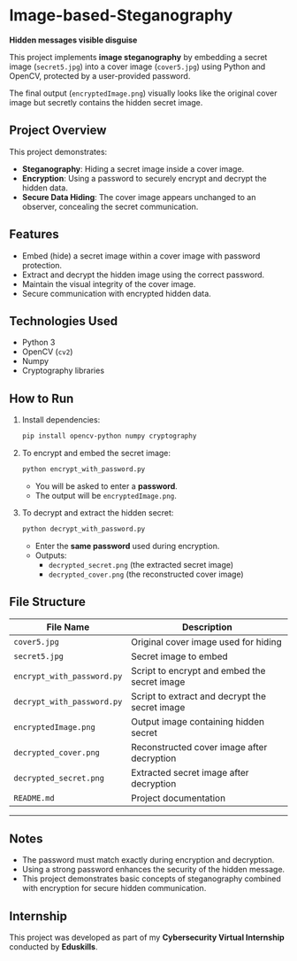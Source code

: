 # Image-based-Steganography
**Hidden messages visible disguise**
 
This project implements **image steganography** by embedding a secret image (`secret5.jpg`) into a cover image (`cover5.jpg`) using Python and OpenCV, protected by a user-provided password.

The final output (`encryptedImage.png`) visually looks like the original cover image but secretly contains the hidden secret image.

## Project Overview

This project demonstrates:
- **Steganography**: Hiding a secret image inside a cover image.
- **Encryption**: Using a password to securely encrypt and decrypt the hidden data.
- **Secure Data Hiding**: The cover image appears unchanged to an observer, concealing the secret communication.

## Features

- Embed (hide) a secret image within a cover image with password protection.
- Extract and decrypt the hidden image using the correct password.
- Maintain the visual integrity of the cover image.
- Secure communication with encrypted hidden data.

## Technologies Used

- Python 3
- OpenCV (`cv2`)
- Numpy
- Cryptography libraries

## How to Run

1. Install dependencies:
   ```bash
   pip install opencv-python numpy cryptography
   ```

2. To encrypt and embed the secret image:
   ```bash
   python encrypt_with_password.py
   ```
   - You will be asked to enter a **password**.
   - The output will be `encryptedImage.png`.

3. To decrypt and extract the hidden secret:
   ```bash
   python decrypt_with_password.py
   ```
   - Enter the **same password** used during encryption.
   - Outputs: 
     - `decrypted_secret.png` (the extracted secret image)
     - `decrypted_cover.png` (the reconstructed cover image)

## File Structure

| File Name              | Description                                       |
|-------------------------|---------------------------------------------------|
| `cover5.jpg`            | Original cover image used for hiding             |
| `secret5.jpg`           | Secret image to embed                             |
| `encrypt_with_password.py` | Script to encrypt and embed the secret image   |
| `decrypt_with_password.py` | Script to extract and decrypt the secret image |
| `encryptedImage.png`    | Output image containing hidden secret             |
| `decrypted_cover.png`   | Reconstructed cover image after decryption        |
| `decrypted_secret.png`  | Extracted secret image after decryption           |
| `README.md`             | Project documentation                             |

---

## Notes

- The password must match exactly during encryption and decryption.
- Using a strong password enhances the security of the hidden message.
- This project demonstrates basic concepts of steganography combined with encryption for secure hidden communication.

## Internship

This project was developed as part of my **Cybersecurity Virtual Internship** conducted by **Eduskills**.
